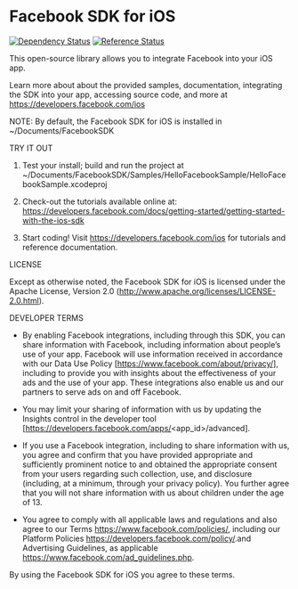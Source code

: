 Facebook SDK for iOS
====================

[![Dependency Status](https://www.versioneye.com/objective-c/facebook-ios-sdk/3.16.2/badge.svg?style=flat)](https://www.versioneye.com/objective-c/facebook-ios-sdk/3.16.2)
[![Reference Status](https://www.versioneye.com/objective-c/facebook-ios-sdk/reference_badge.svg?style=flat)](https://www.versioneye.com/objective-c/facebook-ios-sdk/references)

This open-source library allows you to integrate Facebook into your iOS app.

Learn more about about the provided samples, documentation, integrating the SDK into your app, accessing source code, and more at https://developers.facebook.com/ios

NOTE: By default, the Facebook SDK for iOS is installed in ~/Documents/FacebookSDK

TRY IT OUT

1. Test your install; build and run the project at ~/Documents/FacebookSDK/Samples/HelloFacebookSample/HelloFacebookSample.xcodeproj

2. Check-out the tutorials available online at: https://developers.facebook.com/docs/getting-started/getting-started-with-the-ios-sdk

3. Start coding! Visit https://developers.facebook.com/ios for tutorials and reference documentation.

LICENSE

Except as otherwise noted, the Facebook SDK for iOS is licensed under the Apache License, Version 2.0 (http://www.apache.org/licenses/LICENSE-2.0.html).

DEVELOPER TERMS

- By enabling Facebook integrations, including through this SDK, you can share information with Facebook, including information about people’s use of your app. Facebook will use information received in accordance with our Data Use Policy [https://www.facebook.com/about/privacy/], including to provide you with insights about the effectiveness of your ads and the use of your app.  These integrations also enable us and our partners to serve ads on and off Facebook.

- You may limit your sharing of information with us by updating the Insights control in the developer tool [https://developers.facebook.com/apps/<app_id>/advanced].

- If you use a Facebook integration, including to share information with us, you agree and confirm that you have provided appropriate and sufficiently prominent notice to and obtained the appropriate consent from your users regarding such collection, use, and disclosure (including, at a minimum, through your privacy policy). You further agree that you will not share information with us about children under the age of 13.

- You agree to comply with all applicable laws and regulations and also agree to our Terms <https://www.facebook.com/policies/>, including our Platform Policies <https://developers.facebook.com/policy/>.and Advertising Guidelines, as applicable <https://www.facebook.com/ad_guidelines.php>.

By using the Facebook SDK for iOS you agree to these terms.
